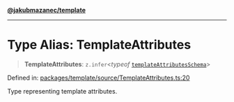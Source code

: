 [**@jakubmazanec/template**](../README.md)

---

# Type Alias: TemplateAttributes

> **TemplateAttributes**: `z.infer`\<_typeof_
> [`templateAttributesSchema`](../variables/templateAttributesSchema.md)\>

Defined in:
[packages/template/source/TemplateAttributes.ts:20](https://github.com/jakubmazanec/tools/blob/66e975ab265618dba82f8e4c56654145b7ba4db7/packages/template/source/TemplateAttributes.ts#L20)

Type representing template attributes.
